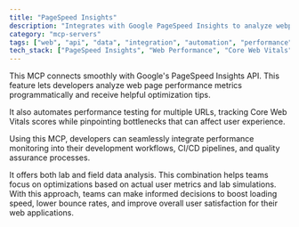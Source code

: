 ```yaml
---
title: "PageSpeed Insights"
description: "Integrates with Google PageSpeed Insights to analyze webpage performance and provide optimization recommendations for improved loading speed and user experience."
category: "mcp-servers"
tags: ["web", "api", "data", "integration", "automation", "performance", "monitoring", "optimization"]
tech_stack: ["PageSpeed Insights", "Web Performance", "Core Web Vitals", "Google APIs", "Web Optimization", "CI/CD", "Quality Assurance"]
---
```


This MCP connects smoothly with Google's PageSpeed Insights API. This feature lets developers analyze web page performance metrics programmatically and receive helpful optimization tips.

It also automates performance testing for multiple URLs, tracking Core Web Vitals scores while pinpointing bottlenecks that can affect user experience.

Using this MCP, developers can seamlessly integrate performance monitoring into their development workflows, CI/CD pipelines, and quality assurance processes.

It offers both lab and field data analysis. This combination helps teams focus on optimizations based on actual user metrics and lab simulations. With this approach, teams can make informed decisions to boost loading speed, lower bounce rates, and improve overall user satisfaction for their web applications.